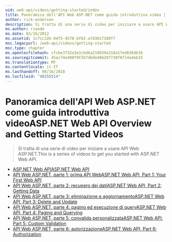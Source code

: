 ```yaml
---
uid: web-api/videos/getting-started/index
title: Panoramica dell'API Web ASP.NET come guida introduttiva video | Microsoft Docs
author: rick-anderson
description: Si tratta di una serie di video per iniziare a usare API Web ASP.NET.
ms.author: riande
ms.date: 02/16/2012
ms.assetid: 1c7cc326-04f5-4578-bf62-a7d381f380f7
msc.legacyurl: /web-api/videos/getting-started
msc.type: chapter
ms.openlocfilehash: cfcbe3732a3e3cbd6a210839a318a17ed636d636
ms.sourcegitcommit: 45ac74e400f9f2b7dbded66297730f6f14a4eb25
ms.translationtype: MT
ms.contentlocale: it-IT
ms.lasthandoff: 08/16/2018
ms.locfileid: "48255514"
---
```

<a name="aspnet-web-api-overview-and-getting-started-videos"></a><span data-ttu-id="6377d-103">Panoramica dell'API Web ASP.NET come guida introduttiva video</span><span class="sxs-lookup"><span data-stu-id="6377d-103">ASP.NET Web API Overview and Getting Started Videos</span></span>
====================
> <span data-ttu-id="6377d-104">Si tratta di una serie di video per iniziare a usare API Web ASP.NET.</span><span class="sxs-lookup"><span data-stu-id="6377d-104">This is a series of videos to get you started with ASP.NET Web API.</span></span>


- [<span data-ttu-id="6377d-105">ASP.NET Web API</span><span class="sxs-lookup"><span data-stu-id="6377d-105">ASP.NET Web API</span></span>](aspnet-web-api.md)
- [<span data-ttu-id="6377d-106">API Web ASP.NET, parte 1: prima API Web</span><span class="sxs-lookup"><span data-stu-id="6377d-106">ASP.NET Web API, Part 1: Your First Web API</span></span>](your-first-web-api.md)
- [<span data-ttu-id="6377d-107">API Web ASP.NET, parte 2: recupero dei dati</span><span class="sxs-lookup"><span data-stu-id="6377d-107">ASP.NET Web API, Part 2: Getting Data</span></span>](getting-data.md)
- [<span data-ttu-id="6377d-108">API Web ASP.NET, parte 3: eliminazione e aggiornamento</span><span class="sxs-lookup"><span data-stu-id="6377d-108">ASP.NET Web API, Part 3: Delete and Update</span></span>](delete-and-update.md)
- [<span data-ttu-id="6377d-109">API Web ASP.NET, parte 4: paging ed esecuzione di query</span><span class="sxs-lookup"><span data-stu-id="6377d-109">ASP.NET Web API, Part 4: Paging and Querying</span></span>](paging-and-querying.md)
- [<span data-ttu-id="6377d-110">API Web ASP.NET, parte 5: convalida personalizzata</span><span class="sxs-lookup"><span data-stu-id="6377d-110">ASP.NET Web API, Part 5: Custom Validation</span></span>](custom-validation.md)
- [<span data-ttu-id="6377d-111">API Web ASP.NET, parte 6: autorizzazione</span><span class="sxs-lookup"><span data-stu-id="6377d-111">ASP.NET Web API, Part 6: Authorization</span></span>](authorization.md)
